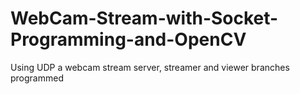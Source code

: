 # WebCam-Stream-with-Socket-Programming-and-OpenCV
Using UDP a webcam stream server, streamer and viewer branches programmed
